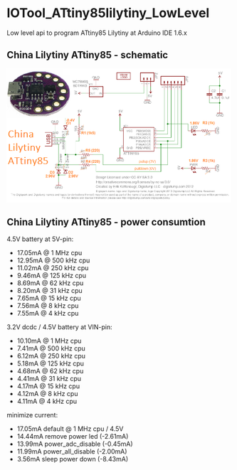 # IOTool_ATtiny85lilytiny_LowLevel
Low level api to program ATtiny85 Lilytiny at Arduino IDE 1.6.x

## China Lilytiny ATtiny85 - schematic 

![schematics](digispark_lilytiny_china.png)

## China Lilytiny ATtiny85 - power consumtion

4.5V battery at 5V-pin:

* 17.05mA @ 1 MHz cpu
* 12.95mA @ 500 kHz cpu
* 11.02mA @ 250 kHz cpu
* 9.46mA @ 125 kHz cpu
* 8.69mA @ 62 kHz cpu
* 8.20mA @ 31 kHz cpu
* 7.65mA @ 15 kHz cpu
* 7.56mA @ 8 kHz cpu
* 7.55mA @ 4 kHz cpu

3.2V dcdc / 4.5V battery at VIN-pin:

* 10.10mA @ 1 MHz cpu
* 7.41mA @ 500 kHz cpu
* 6.12mA @ 250 kHz cpu
* 5.18mA @ 125 kHz cpu
* 4.68mA @ 62 kHz cpu
* 4.41mA @ 31 kHz cpu
* 4.17mA @ 15 kHz cpu
* 4.12mA @ 8 kHz cpu
* 4.11mA @ 4 kHz cpu

minimize current:

* 17.05mA default @ 1 MHz cpu / 4.5V
* 14.44mA remove power led (-2.61mA)
* 13.99mA power_adc_disable (-0.45mA)
* 11.99mA power_all_disable (-2.00mA)
* 3.56mA sleep power down (-8.43mA)
